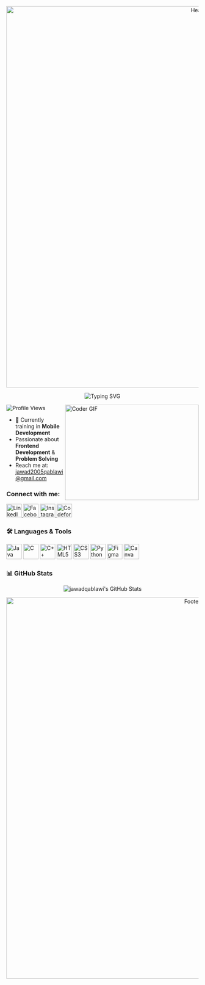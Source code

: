 <p align="center">
  <img 
    src="https://capsule-render.vercel.app/api?type=waving&height=290&color=gradient&text=Hi%20,%20I'm%20Jawad%20Qablawi&section=header&textBg=false&fontSize=0&animation=fadeIn&reversal=false&fontAlign=50&fontAlignY=41" 
    alt="Header" 
    width="1000"
  />
</p>

<p align="center">
  <img src="https://readme-typing-svg.demolab.com?font=Poppins&size=28&pause=1000&center=true&vCenter=true&color=000000&width=450&lines=Computer+Engineering+Student;Flutter+Enthusiast;Tech+Lover" alt="Typing SVG" />
</p>

<img 
  align="right" 
  alt="Coder GIF" 
  height="250" 
  width="350" 
  src="https://miro.medium.com/max/1360/0*7Q3yvSIv_t0ioJ-Z.gif" 
/>

<p align="left"> 
  <img src="https://komarev.com/ghpvc/?username=yourusername&label=Profile%20views&color=0e75b6&style=flat" alt="Profile Views" /> 
</p>

- 🚀 Currently training in **Mobile Development**  
- Passionate about **Frontend Development** & **Problem Solving**  
- Reach me at: [jawad2005qablawi@gmail.com](mailto:jawad2005qablawi@gmail.com)

<h3 align="left">Connect with me:</h3>
<p align="left">
  <a href="https://linkedin.com/in/jawadqablawi" target="_blank" rel="noopener">
    <img src="https://raw.githubusercontent.com/rahuldkjain/github-profile-readme-generator/master/src/images/icons/Social/linked-in-alt.svg" alt="LinkedIn" height="35" width="40" />
  </a>
  <a href="https://fb.com/jawad.qablawi.94" target="_blank" rel="noopener">
    <img src="https://raw.githubusercontent.com/rahuldkjain/github-profile-readme-generator/master/src/images/icons/Social/facebook.svg" alt="Facebook" height="35" width="40" />
  </a>
  <a href="https://instagram.com/jawad.qablawi" target="_blank" rel="noopener">
    <img src="https://raw.githubusercontent.com/rahuldkjain/github-profile-readme-generator/master/src/images/icons/Social/instagram.svg" alt="Instagram" height="35" width="40" />
  </a>
  <a href="https://codeforces.com/profile/jawad_qablawi" target="_blank" rel="noopener">
    <img src="https://raw.githubusercontent.com/rahuldkjain/github-profile-readme-generator/master/src/images/icons/Social/codeforces.svg" alt="Codeforces" height="35" width="40" />
  </a>
</p>

<h3 align="left">🛠 Languages & Tools</h3>
<p align="left">
  <img src="https://cdn.jsdelivr.net/gh/devicons/devicon/icons/java/java-original.svg" alt="Java" height="40" width="40" />
  <img src="https://cdn.jsdelivr.net/gh/devicons/devicon/icons/c/c-original.svg" alt="C" height="40" width="40" />
  <img src="https://cdn.jsdelivr.net/gh/devicons/devicon/icons/cplusplus/cplusplus-original.svg" alt="C++" height="40" width="40" />
  <img src="https://cdn.jsdelivr.net/gh/devicons/devicon/icons/html5/html5-original.svg" alt="HTML5" height="40" width="40" />
  <img src="https://cdn.jsdelivr.net/gh/devicons/devicon/icons/css3/css3-original.svg" alt="CSS3" height="40" width="40" />
  <img src="https://cdn.jsdelivr.net/gh/devicons/devicon/icons/python/python-original.svg" alt="Python" height="40" width="40" />
  <img src="https://cdn.jsdelivr.net/gh/devicons/devicon/icons/figma/figma-original.svg" alt="Figma" height="40" width="40" />
  <img src="https://img.icons8.com/color/48/000000/canva.png" alt="Canva" height="40" width="40" />
</p>

<h3 align="left">📊 GitHub Stats</h3>
<p align="center">
  <img 
    src="https://github-readme-stats.vercel.app/api?username=jawadqablawi&theme=gruvbox&show_icons=true&hide_border=false&count_private=false" 
    alt="jawadqablawi's GitHub Stats" 
  />
</p>

<p align="center">
  <img 
    src="https://capsule-render.vercel.app/api?type=waving&height=317&color=gradient&section=footer&text=&fontSize=0&animation=fadeIn" 
    alt="Footer Wave" 
    width="1000"
  />
</p>


